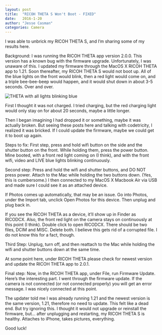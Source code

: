 ```yaml
---
layout: post
title:  "RICOH THETA S Won't Boot - FIXED"
date:   2016-1-20
author: "Jesse Casman"
categories: Camera
---
```

I was able to unbrick my RICOH THETA S, and I’m sharing some of my results here. 

Background: I was running the RICOH THETA app version 2.0.0. This version has a known bug with the firmware upgrade. Unfortunately, I was unaware of this. I updated my firmware through the MacOS X RICOH THETA app to 1.21. Soon thereafter, my RICOH THETA S would not boot up. All of the blue lights on the front would blink, then a red light would come on, and a triple bee-bee-beep would happen, and it would shut down in about 3-5 seconds. Over and over.

![THETA with all lights blinking blue](/blog/img/2016-1/theta_blinking.jpg)

First I thought it was not charged. I tried charging, but the red charging light would only stay on for about 20 seconds, maybe a little longer.

Then I began imagining I had dropped it or something, maybe it was actually broken. But seeing these posts here and talking with codetricity, I realized it was bricked. If I could update the firmware, maybe we could get it to boot up again.

Steps to fix: First step, press and hold wifi button on the side and the shutter button on the front. While holding them, press the power button. Mine booted, with a front red light coming on (I think), and with the front wifi, video and LIVE blue lights blinking continuously.

Second step: Press and hold the wifi and shutter buttons, and DO NOT press power. Attach to the Mac while holding the two buttons down. (Yes, this is cumbersome.) I then connected to my MacOS X Macbook Air via USB and made sure I could see it as an attached device. 

If Photos comes up automatically, that may be an issue. Go into Photos, under the Import tab, unclick Open Photos for this device. Then unplug and plug back in.

If you see the RICOH THETA as a device, it’ll show up in Finder as RICODCX. Also, the front red light on the camera stays on continuously at this point (I think). Double click to open RICODCX. There should be two files, DCIM and MISC. Delete both. I believe this gets rid of a corrupted file. I do not know this for a fact, though.

Third Step: Unplug, turn off, and then reattach to the Mac while holding the wifi and shutter buttons down at the same time.

At some point here, under RICOH THETA please check for newest version and update the RICOH THETA app to 2.0.1.

Final step: Now, in the RICOH THETA app, under File, run Firmware Update. Here’s the interesting part. I went through the firmware update. If the camera is not connected (or not connected properly) you will get an error message. I was nicely connected at this point. 

The updater told me I was already running 1.21 and the newest version is the same version, 1.21, therefore no need to update. This felt like a dead end. But try ignoring this. I thought it would not upgrade or reinstall the firmware, but… after unplugging and restarting, my RICOH THETA S is healthy. Attaches to iPhone, takes pictures, everything.

Good luck!